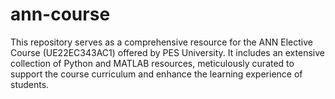 # ann-course
This repository serves as a comprehensive resource for the ANN Elective Course (UE22EC343AC1) offered by PES University. It includes an extensive collection of Python and MATLAB resources, meticulously curated to support the course curriculum and enhance the learning experience of students.
